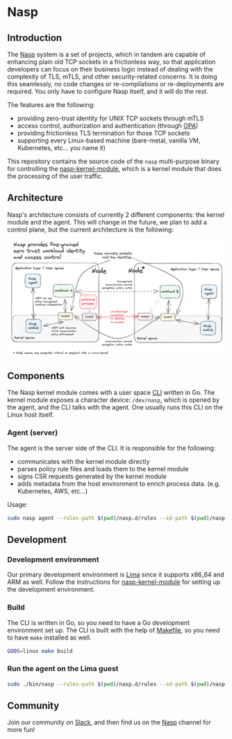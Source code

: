 # Nasp

## Introduction

The [Nasp](https://github.com/cisco-open/nasp) system is a set of projects, which in tandem are capable of enhancing plain old TCP sockets in a frictionless way, so that application developers can focus on their business logic instead of dealing with the complexity of TLS, mTLS, and other security-related concerns. It is doing this seamlessly, no code changes or re-compilations or re-deployments are required. You only have to configure Nasp itself, and it will do the rest.

The features are the following:
- providing zero-trust identity for UNIX TCP sockets through mTLS
- access control, authorization and authentication (through [OPA](https://www.openpolicyagent.org))
- providing frictionless TLS termination for those TCP sockets
- supporting every Linux-based machine (bare-metal, vanilla VM, Kubernetes, etc... you name it)

This repository contains the source code of the `nasp` multi-purpose binary for controlling the [nasp-kernel-module](https://github.com/cisco-open/nasp-kernel-module), which is a kernel module that does the processing of the user traffic.

## Architecture

Nasp's architecture consists of currently 2 different components: the kernel module and the agent. This will change in the future, we plan to add a control plane, but the current architecture is the following:

![Nasp architecture](./docs/img/nasp-architecture.png)

## Components

The Nasp kernel module comes with a user space [CLI](./cli/) written in Go. The kernel module exposes a character device: `/dev/nasp`, which is opened by the agent, and the CLI talks with the agent. One usually runs this CLI on the Linux host itself.

### Agent (server)

The agent is the server side of the CLI. It is responsible for the following:

- communicates with the kernel module directly
- parses policy rule files and loads them to the kernel module
- signs CSR requests generated by the kernel module
- adds metadata from the host environment to enrich process data. (e.g. Kubernetes, AWS, etc...)

Usage:

```bash
sudo nasp agent --rules-path $(pwd)/nasp.d/rules --sd-path $(pwd)/nasp.d/services
```

## Development

### Development environment

Our primary development environment is [Lima](https://lima-vm.io) since it supports x86_64 and ARM as well. Follow the instructions for [nasp-kernel-module](https://github.com/cisco-open/nasp-kernel-module#coding) for setting up the development environment.

### Build

The CLI is written in Go, so you need to have a Go development environment set up. The CLI is built with the help of [Makefile](./Makefile), so you need to have `make` installed as well.

```bash
GOOS=linux make build
```

### Run the agent on the Lima guest

```bash
sudo ./bin/nasp --rules-path $(pwd)/nasp.d/rules --sd-path $(pwd)/nasp.d/services
```

## Community

Join our community on [Slack](https://join.slack.com/t/outshift/shared_invite/zt-26xfl4muq-zcDSfsA_7eOWlyhjvBGqVQ), and then
find us on the [Nasp](https://outshift.slack.com/channels/nasp) channel for more fun!
